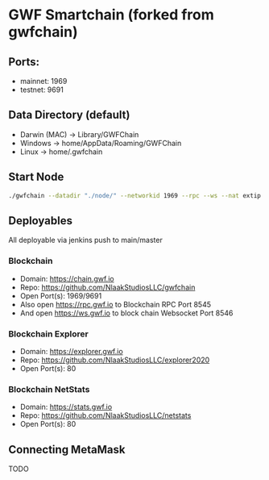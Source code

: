 # GWF Smartchain (forked from gwfchain)

## Ports:
- mainnet: 1969
- testnet: 9691

## Data Directory (default)
- Darwin (MAC) -> Library/GWFChain
- Windows -> home/AppData/Roaming/GWFChain
- Linux -> home/.gwfchain

## Start Node
```bash
./gwfchain --datadir "./node/" --networkid 1969 --rpc --ws --nat extip:104.54.160.95
```

## Deployables
All deployable via jenkins push to main/master

### Blockchain
- Domain: https://chain.gwf.io
- Repo: https://github.com/NlaakStudiosLLC/gwfchain
- Open Port(s): 1969/9691
- Also open https://rpc.gwf.io to Blockchain RPC Port 8545
- And open https://ws.gwf.io to block chain Websocket Port 8546
### Blockchain Explorer
- Domain: https://explorer.gwf.io
- Repo: https://github.com/NlaakStudiosLLC/explorer2020
- Open Port(s): 80

### Blockchain NetStats
- Domain: https://stats.gwf.io
- Repo: https://github.com/NlaakStudiosLLC/netstats
- Open Port(s): 80

## Connecting MetaMask
TODO

## 
